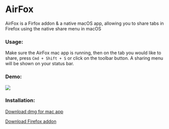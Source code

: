 # AirFox

AirFox is a Firfox addon & a native macOS app, allowing you to share tabs in Firefox using the native share menu in macOS

### Usage:

Make sure the AirFox mac app is running, then on the tab you would like to share, press `Cmd + Shift + S` or click on the toolbar button. A sharing menu will be shown on your status bar.

### Demo:

![](https://github.com/hkalexling/AirFox/raw/master/demo/demo.gif)

### Installation:

[Download dmg for mac app](https://github.com/hkalexling/AirFox/raw/master/bin/AirFox.dmg)

[Download Firefox addon](https://github.com/hkalexling/AirFox/raw/master/bin/airfox-1.0-an%2Bfx-mac.xpi)
